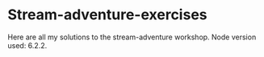 # Stream-adventure-exercises
Here are all my solutions to the stream-adventure workshop.
Node version used: 6.2.2.